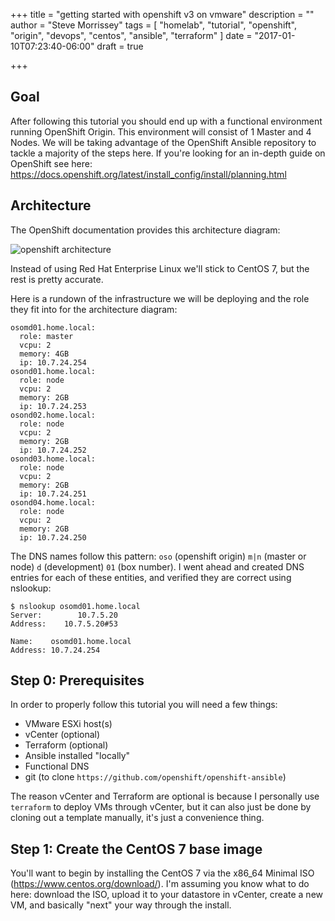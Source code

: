 +++
title = "getting started with openshift v3 on vmware"
description = ""
author = "Steve Morrissey"
tags = [
  "homelab",
  "tutorial",
  "openshift",
  "origin",
  "devops",
  "centos",
  "ansible",
  "terraform"
]
date = "2017-01-10T07:23:40-06:00"
draft = true

+++

## Goal

After following this tutorial you should end up with a functional environment running OpenShift Origin. This environment will consist of 1 Master and 4 Nodes. We will be taking advantage of the OpenShift Ansible repository to tackle a majority of the steps here. If you're looking for an in-depth guide on OpenShift see here: https://docs.openshift.org/latest/install_config/install/planning.html

## Architecture

The OpenShift documentation provides this architecture diagram:

![openshift architecture](/img/openshift-architecture.png)

Instead of using Red Hat Enterprise Linux we'll stick to CentOS 7, but the rest is pretty accurate.

Here is a rundown of the infrastructure we will be deploying and the role they fit into for the architecture diagram:

```
osomd01.home.local:
  role: master
  vcpu: 2
  memory: 4GB
  ip: 10.7.24.254
osond01.home.local:
  role: node
  vcpu: 2
  memory: 2GB
  ip: 10.7.24.253
osond02.home.local:
  role: node
  vcpu: 2
  memory: 2GB
  ip: 10.7.24.252
osond03.home.local:
  role: node
  vcpu: 2
  memory: 2GB
  ip: 10.7.24.251
osond04.home.local:
  role: node
  vcpu: 2
  memory: 2GB
  ip: 10.7.24.250
```

The DNS names follow this pattern: `oso` (openshift origin) `m|n` (master or node) `d` (development) `01` (box number). I went ahead and created DNS entries for each of these entities, and verified they are correct using nslookup:

```
$ nslookup osomd01.home.local
Server:        10.7.5.20
Address:    10.7.5.20#53

Name:    osomd01.home.local
Address: 10.7.24.254
```


## Step 0: Prerequisites

In order to properly follow this tutorial you will need a few things:

* VMware ESXi host(s)
* vCenter (optional)
* Terraform (optional)
* Ansible installed "locally"
* Functional DNS
* git (to clone `https://github.com/openshift/openshift-ansible`)

The reason vCenter and Terraform are optional is because I personally use `terraform` to deploy VMs through vCenter, but it can also just be done by cloning out a template manually, it's just a convenience thing. 

## Step 1: Create the CentOS 7 base image

You'll want to begin by installing the CentOS 7 via the x86_64 Minimal ISO (https://www.centos.org/download/). I'm assuming you know what to do here: download the ISO, upload it to your datastore in vCenter, create a new VM, and basically "next" your way through the install.
